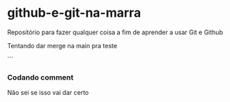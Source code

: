 # github-e-git-na-marra
Repositório para fazer qualquer coisa a fim de aprender a usar Git e Github

Tentando dar merge na main pra teste

`\``

### Codando comment
Não sei se isso vai dar certo
